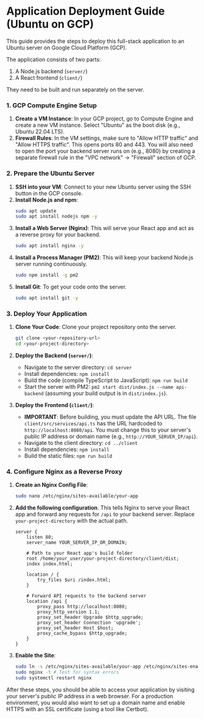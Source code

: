 # Application Deployment Guide (Ubuntu on GCP)

This guide provides the steps to deploy this full-stack application to an Ubuntu server on Google Cloud Platform (GCP).

The application consists of two parts:
1.  A Node.js backend (`server/`)
2.  A React frontend (`client/`)

They need to be built and run separately on the server.

### 1. GCP Compute Engine Setup

1.  **Create a VM Instance**: In your GCP project, go to Compute Engine and create a new VM instance. Select "Ubuntu" as the boot disk (e.g., Ubuntu 22.04 LTS).
2.  **Firewall Rules**: In the VM settings, make sure to "Allow HTTP traffic" and "Allow HTTPS traffic". This opens ports 80 and 443. You will also need to open the port your backend server runs on (e.g., 8080) by creating a separate firewall rule in the "VPC network" -> "Firewall" section of GCP.

### 2. Prepare the Ubuntu Server

1.  **SSH into your VM**: Connect to your new Ubuntu server using the SSH button in the GCP console.
2.  **Install Node.js and npm**:
    ```bash
    sudo apt update
    sudo apt install nodejs npm -y
    ```
3.  **Install a Web Server (Nginx)**: This will serve your React app and act as a reverse proxy for your backend.
    ```bash
    sudo apt install nginx -y
    ```
4.  **Install a Process Manager (PM2)**: This will keep your backend Node.js server running continuously.
    ```bash
    sudo npm install -g pm2
    ```
5.  **Install Git**: To get your code onto the server.
    ```bash
    sudo apt install git -y
    ```

### 3. Deploy Your Application

1.  **Clone Your Code**: Clone your project repository onto the server.
    ```bash
    git clone <your-repository-url>
    cd <your-project-directory>
    ```
2.  **Deploy the Backend (`server/`)**:
    *   Navigate to the server directory: `cd server`
    *   Install dependencies: `npm install`
    *   Build the code (compile TypeScript to JavaScript): `npm run build`
    *   Start the server with PM2: `pm2 start dist/index.js --name api-backend` (assuming your build output is in `dist/index.js`).

3.  **Deploy the Frontend (`client/`)**:
    *   **IMPORTANT**: Before building, you must update the API URL. The file `client/src/services/api.ts` has the URL hardcoded to `http://localhost:8080/api`. You must change this to your server's public IP address or domain name (e.g., `http://YOUR_SERVER_IP/api`).
    *   Navigate to the client directory: `cd ../client`
    *   Install dependencies: `npm install`
    *   Build the static files: `npm run build`

### 4. Configure Nginx as a Reverse Proxy

1.  **Create an Nginx Config File**:
    ```bash
    sudo nano /etc/nginx/sites-available/your-app
    ```
2.  **Add the following configuration**. This tells Nginx to serve your React app and forward any requests for `/api` to your backend server. Replace `your-project-directory` with the actual path.
    ```nginx
    server {
        listen 80;
        server_name YOUR_SERVER_IP_OR_DOMAIN;

        # Path to your React app's build folder
        root /home/your_user/your-project-directory/client/dist;
        index index.html;

        location / {
            try_files $uri /index.html;
        }

        # Forward API requests to the backend server
        location /api {
            proxy_pass http://localhost:8080;
            proxy_http_version 1.1;
            proxy_set_header Upgrade $http_upgrade;
            proxy_set_header Connection 'upgrade';
            proxy_set_header Host $host;
            proxy_cache_bypass $http_upgrade;
        }
    }
    ```
3.  **Enable the Site**:
    ```bash
    sudo ln -s /etc/nginx/sites-available/your-app /etc/nginx/sites-enabled/
    sudo nginx -t # Test for syntax errors
    sudo systemctl restart nginx
    ```

After these steps, you should be able to access your application by visiting your server's public IP address in a web browser. For a production environment, you would also want to set up a domain name and enable HTTPS with an SSL certificate (using a tool like Certbot).
